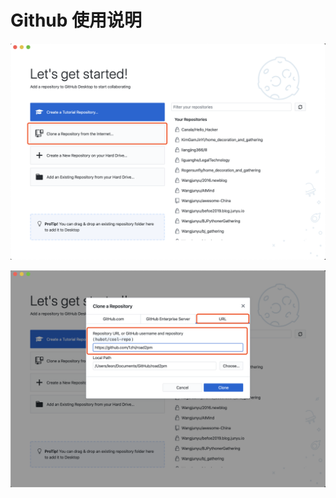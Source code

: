 # Github 使用说明

![](./_image/2020-08-23/WX20200823-224343@2x.png)

![](./_image/2020-08-23/WX20200823-224440@2x.png)
